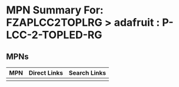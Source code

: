 



# MPN Summary For: FZAPLCC2TOPLRG > adafruit : P-LCC-2-TOPLED-RG

## MPNs
  

|MPN|Direct Links|Search Links|
| :--- | :--- | :--- |
||||
